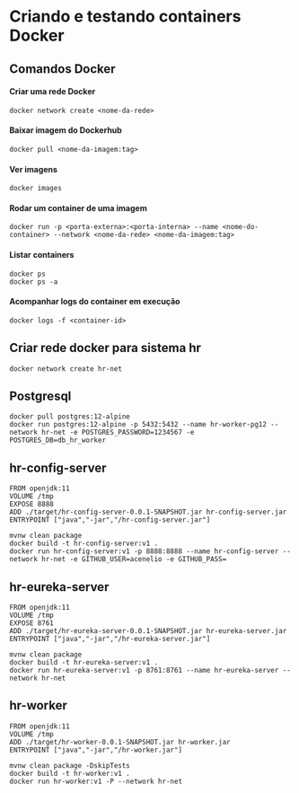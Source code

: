 # Criando e testando containers Docker

## Comandos Docker

#### Criar uma rede Docker

```
docker network create <nome-da-rede>
```

#### Baixar imagem do Dockerhub

```
docker pull <nome-da-imagem:tag>
```

#### Ver imagens

```
docker images
```

#### Rodar um container de uma imagem

```
docker run -p <porta-externa>:<porta-interna> --name <nome-do-container> --network <nome-da-rede> <nome-da-imagem:tag> 
```

#### Listar containers

```
docker ps
docker ps -a
```

#### Acompanhar logs do container em execução

```
docker logs -f <container-id>
```

## Criar rede docker para sistema hr

```
docker network create hr-net
```

## Postgresql

```
docker pull postgres:12-alpine
docker run postgres:12-alpine -p 5432:5432 --name hr-worker-pg12 --network hr-net -e POSTGRES_PASSWORD=1234567 -e POSTGRES_DB=db_hr_worker
```

## hr-config-server

```
FROM openjdk:11
VOLUME /tmp
EXPOSE 8888
ADD ./target/hr-config-server-0.0.1-SNAPSHOT.jar hr-config-server.jar
ENTRYPOINT ["java","-jar","/hr-config-server.jar"]
``` 

```
mvnw clean package
docker build -t hr-config-server:v1 .
docker run hr-config-server:v1 -p 8888:8888 --name hr-config-server --network hr-net -e GITHUB_USER=acenelio -e GITHUB_PASS=
```

## hr-eureka-server

```
FROM openjdk:11
VOLUME /tmp
EXPOSE 8761
ADD ./target/hr-eureka-server-0.0.1-SNAPSHOT.jar hr-eureka-server.jar
ENTRYPOINT ["java","-jar","/hr-eureka-server.jar"]
``` 

```
mvnw clean package
docker build -t hr-eureka-server:v1 .
docker run hr-eureka-server:v1 -p 8761:8761 --name hr-eureka-server --network hr-net
```

## hr-worker

```
FROM openjdk:11
VOLUME /tmp
ADD ./target/hr-worker-0.0.1-SNAPSHOT.jar hr-worker.jar
ENTRYPOINT ["java","-jar","/hr-worker.jar"]
``` 

```
mvnw clean package -DskipTests
docker build -t hr-worker:v1 .
docker run hr-worker:v1 -P --network hr-net
```